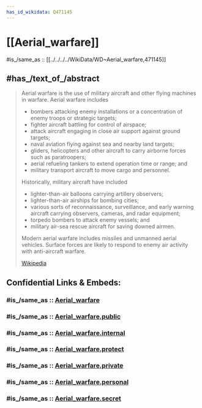 ```yaml
---
has_id_wikidata: Q471145
---
```


# [[Aerial_warfare]] 

#is_/same_as :: [[../../../../WikiData/WD~Aerial_warfare,471145]] 

## #has_/text_of_/abstract 

> Aerial warfare is the use of military aircraft and other flying machines in warfare. 
> Aerial warfare includes 
> - bombers attacking enemy installations or a concentration of enemy troops or strategic targets; 
> - fighter aircraft battling for control of airspace; 
> - attack aircraft engaging in close air support against ground targets; 
> - naval aviation flying against sea and nearby land targets; 
> - gliders, helicopters and other aircraft to carry airborne forces such as paratroopers; 
> - aerial refueling tankers to extend operation time or range; and 
> - military transport aircraft to move cargo and personnel.
>
> Historically, military aircraft have included 
> - lighter-than-air balloons carrying artillery observers; 
> - lighter-than-air airships for bombing cities; 
> - various sorts of reconnaissance, surveillance, and early warning aircraft 
>   carrying observers, cameras, and radar equipment; 
> - torpedo bombers to attack enemy vessels; and 
> - military air-sea rescue aircraft for saving downed airmen. 
> 
> Modern aerial warfare includes missiles and unmanned aerial vehicles. 
> Surface forces are likely to respond to enemy air activity with anti-aircraft warfare.
>
> [Wikipedia](https://en.wikipedia.org/wiki/Aerial%20warfare) 


## Confidential Links & Embeds: 

### #is_/same_as :: [Aerial_warfare](/_Standards/Society/Military/War/Aerial_warfare.md) 

### #is_/same_as :: [Aerial_warfare.public](/_public/Society/Military/War/Aerial_warfare.public.md) 

### #is_/same_as :: [Aerial_warfare.internal](/_internal/Society/Military/War/Aerial_warfare.internal.md) 

### #is_/same_as :: [Aerial_warfare.protect](/_protect/Society/Military/War/Aerial_warfare.protect.md) 

### #is_/same_as :: [Aerial_warfare.private](/_private/Society/Military/War/Aerial_warfare.private.md) 

### #is_/same_as :: [Aerial_warfare.personal](/_personal/Society/Military/War/Aerial_warfare.personal.md) 

### #is_/same_as :: [Aerial_warfare.secret](/_secret/Society/Military/War/Aerial_warfare.secret.md)


